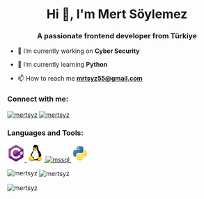 <h1 align="center">Hi 👋, I'm Mert Söylemez</h1>
<h3 align="center">A passionate frontend developer from Türkiye</h3>

- 🔭 I’m currently working on **Cyber Security**

- 🌱 I’m currently learning **Python**

- 📫 How to reach me **mrtsyz55@gmail.com**

<h3 align="left">Connect with me:</h3>
<p align="left">
<a href="https://linkedin.com/in/mertsyz" target="blank"><img align="center" src="https://raw.githubusercontent.com/rahuldkjain/github-profile-readme-generator/master/src/images/icons/Social/linked-in-alt.svg" alt="mertsyz" height="30" width="40" /></a>
<a href="https://discord.gg/mertsyz" target="blank"><img align="center" src="https://raw.githubusercontent.com/rahuldkjain/github-profile-readme-generator/master/src/images/icons/Social/discord.svg" alt="mertsyz" height="30" width="40" /></a>
</p>

<h3 align="left">Languages and Tools:</h3>
<p align="left"> <a href="https://www.w3schools.com/cs/" target="_blank" rel="noreferrer"> <img src="https://raw.githubusercontent.com/devicons/devicon/master/icons/csharp/csharp-original.svg" alt="csharp" width="40" height="40"/> </a> <a href="https://www.linux.org/" target="_blank" rel="noreferrer"> <img src="https://raw.githubusercontent.com/devicons/devicon/master/icons/linux/linux-original.svg" alt="linux" width="40" height="40"/> </a> <a href="https://www.microsoft.com/en-us/sql-server" target="_blank" rel="noreferrer"> <img src="https://www.svgrepo.com/show/303229/microsoft-sql-server-logo.svg" alt="mssql" width="40" height="40"/> </a> <a href="https://www.python.org" target="_blank" rel="noreferrer"> <img src="https://raw.githubusercontent.com/devicons/devicon/master/icons/python/python-original.svg" alt="python" width="40" height="40"/> </a> </p>

<p><img align="left" src="https://github-readme-stats.vercel.app/api/top-langs?username=mertsyz&show_icons=true&locale=en&layout=compact" alt="mertsyz" /></p>

<p>&nbsp;<img align="center" src="https://github-readme-stats.vercel.app/api?username=mertsyz&show_icons=true&locale=en" alt="mertsyz" /></p>

<p><img align="center" src="https://github-readme-streak-stats.herokuapp.com/?user=mertsyz&" alt="mertsyz" /></p>

